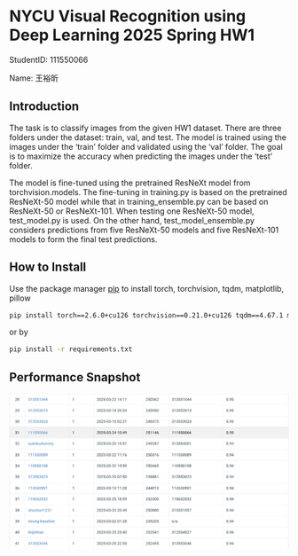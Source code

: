 # NYCU Visual Recognition using Deep Learning 2025 Spring HW1

StudentID: 111550066

Name: 王裕昕

## Introduction

The task is to classify images from the given HW1 dataset. There are three folders under the dataset: train, val, and test. The model is trained using the images under the ‘train’ folder and validated using the ‘val’ folder. The goal is to maximize the accuracy when predicting the images under the ‘test’ folder. 

The model is fine-tuned using the pretrained ResNeXt model from torchvision.models. The fine-tuning in training.py is based on the pretrained ResNeXt-50 model while that in training_ensemble.py can be based on ResNeXt-50 or ResNeXt-101. When testing one ResNeXt-50 model, test_model.py is used. On the other hand, test_model_ensemble.py considers predictions from five ResNeXt-50 models and five ResNeXt-101 models to form the final test predictions. 


## How to Install
Use the package manager [pip](https://pip.pypa.io/en/stable/) to install torch, torchvision, tqdm, matplotlib, pillow
```bash
pip install torch==2.6.0+cu126 torchvision==0.21.0+cu126 tqdm==4.67.1 matplotlib==3.9.2 pillow==11.0.0
```
or by
```bash
pip install -r requirements.txt
```

## Performance Snapshot
![alt text](leaderboard_snapshot.png)
